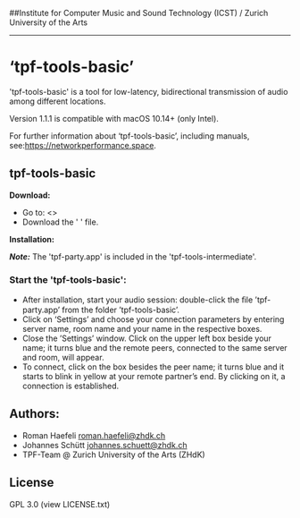 ##Institute for Computer Music and Sound Technology (ICST) / Zurich University of the Arts

-----

# ‘tpf-tools-basic’

'tpf-tools-basic' is a tool for low-latency, bidirectional transmission of audio among different locations. 

Version 1.1.1 is compatible with macOS 10.14+ (only Intel).

For further information about ‘tpf-tools-basic’, including manuals, see:<https://networkperformance.space>.

## tpf-tools-basic

**Download:**
* Go to: <>
* Download the ' ' file.

**Installation:**


  ***Note:*** The 'tpf-party.app' is included in the 'tpf-tools-intermediate'.
  
### Start the 'tpf-tools-basic':

* After installation, start your audio session: double-click the ﬁle ’tpf-party.app’ from the folder ’tpf-tools-basic’.  
* Click on ‘Settings’ and choose your connection parameters by entering server name, room name and your name in the respective boxes. 
* Close the ’Settings’ window. Click on the upper left box beside your name; it turns blue and the remote peers, connected to the same server and room, will appear. 
* To connect, click on the box besides the peer name; it turns blue and it starts to blink in yellow at your remote partner’s end. By clicking on it, a connection is established.

## Authors:

* Roman Haefeli <roman.haefeli@zhdk.ch>
* Johannes Schütt <johannes.schuett@zhdk.ch>
* TPF-Team @ Zurich University of the Arts (ZHdK)

## License
GPL 3.0 (view LICENSE.txt)
